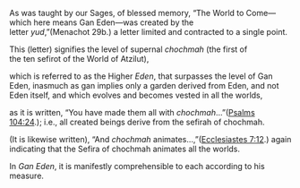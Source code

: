 As was taught by our Sages, of blessed memory, “The World to Come—which here means Gan Eden—was created by the letter _yud_,”(Menachot 29b.) a letter limited and contracted to a single point.

This (letter) signifies the level of supernal _chochmah_ (the first of the ten sefirot of the World of Atzilut),

which is referred to as the Higher _Eden_, that surpasses the level of Gan Eden, inasmuch as gan implies only a garden derived from Eden, and not Eden itself,
and which evolves and becomes vested in all the worlds,

as it is written, “You have made them all with _chochmah_…”([Psalms 104:24](https://www.chabad.org/16325#v24).); i.e., all created beings derive from the sefirah of chochmah.

(It is likewise written), “And _chochmah_ animates…,”([Ecclesiastes 7:12](https://www.chabad.org/16468#v12).) again indicating that the Sefira of chochmah animates all the worlds.

In _Gan Eden_, it is manifestly comprehensible to each according to his measure.
